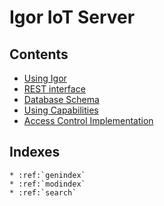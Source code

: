 # Igor IoT Server

## Contents

* [Using Igor](using.md)
* [REST interface](rest.md)
* [Database Schema](schema.md)
* [Using Capabilities](capabilities.md)
* [Access Control Implementation](access-control.md)

## Indexes

```eval_rst
* :ref:`genindex`
* :ref:`modindex`
* :ref:`search`

````